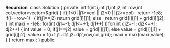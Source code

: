 **Recursion**
​
class Solution {
private:
int f(int i,int j1,int j2,int row,int col,vector<vector<int>>&grid)
{
if(j1<0 ||j1>=col || j2<0 || j2>=col)   return -1e8;
if(i==row-1)   {
if(j1==j2)  return grid[i][j1];
else    return grid[i][j1] + grid[i][j2];
}
int maxi = -1e8;
for(int dj1=-1; dj1<=+1; dj1++)
{
for(int dj2=-1; dj2<=+1; dj2++)
{
int value = 0;
if(j1==j2)  value = grid[i][j1];
else value = grid[i][j1] + grid[i][j2];
value+= f(i+1,j1+dj1,j2+dj2,row,col,grid);
maxi = max(maxi,value);
}
}
return maxi;
}
public:
